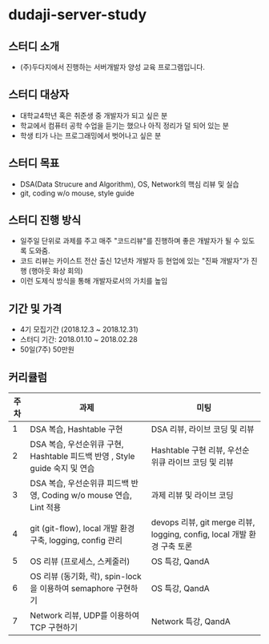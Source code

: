 # dudaji-server-study

## 스터디 소개
- (주)두다지에서 진행하는 서버개발자 양성 교육 프로그램입니다.

## 스터디 대상자
- 대학교4학년 혹은 취준생 중 개발자가 되고 싶은 분
- 학교에서 컴퓨터 공학 수업을 듣기는 했으나 아직 정리가 덜 되어 있는 분
- 학생 티가 나는 프로그래밍에서 벗어나고 싶은 분

## 스터디 목표
- DSA(Data Strucure and Algorithm), OS, Network의 핵심 리뷰 및 실습
- git, coding w/o mouse, style guide

## 스터디 진행 방식
- 일주일 단위로 과제를 주고 매주 "코드리뷰"를 진행하며 좋은 개발자가 될 수 있도록 도와줌. 
- 코드 리뷰는 카이스트 전산 출신 12년차 개발자 등 현업에 있는 "진짜 개발자"가 진행 (행아웃 화상 회의)
- 이런 도제식 방식을 통해 개발자로서의 가치를 높임

## 기간 및 가격
- 4기 모집기간 (2018.12.3 ~ 2018.12.31) 
- 스터디 기간: 2018.01.10 ~ 2018.02.28
- 50일(7주) 50만원

## 커리큘럼

| 주차 | 과제                                                                        | 미팅                                                                    |
|------|-----------------------------------------------------------------------------|-------------------------------------------------------------------------|
| 1    | DSA 복습, Hashtable 구현                                                    | DSA 리뷰, 라이브 코딩 및 리뷰                                           |
| 2    | DSA 복습, 우선순위큐 구현, Hashtable 피드백 반영 , Style guide 숙지 및 연습 | Hashtable 구현 리뷰, 우선순위큐 라이브 코딩 및 리뷰                     |
| 3    | DSA 복습, 우선순위큐 피드백 반영, Coding w/o mouse 연습, Lint 적용          | 과제 리뷰 및 라이브 코딩                                                |
| 4    | git (git-flow), local 개발 환경 구축, logging, config 관리                  | devops 리뷰, git merge 리뷰, logging, config, local 개발 환경 구축 토론 |
| 5    | OS 리뷰 (프로세스, 스케줄러)                                                | OS 특강, QandA                                                          |
| 6    | OS 리뷰 (동기화, 락), spin-lock을 이용하여 semaphore 구현하기               | OS 특강, QandA                                                          |
| 7    | Network 리뷰, UDP를 이용하여 TCP 구현하기                                   | Network 특강, QandA                                                     |
